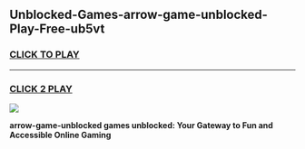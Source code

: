
## Unblocked-Games-arrow-game-unblocked-Play-Free-ub5vt
<h3>
<a href="https://premium76.site?title=arrow-game-unblocked&ref=19M">CLICK TO PLAY</a></h3>
<hr>

<h3>
<a href="https://premium76.site?title=arrow-game-unblocked&ref=19M">CLICK 2 PLAY</a>
  
</h3>

<a href="https://premium76.site?title=arrow-game-unblocked&ref=19M"><img src="https://clearcache.store/games.png"></a>


**arrow-game-unblocked games unblocked: Your Gateway to Fun and Accessible Online Gaming**
